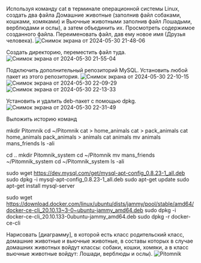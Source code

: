 Используя команду cat в терминале операционной системы Linux, создать
два файла Домашние животные (заполнив файл собаками, кошками,
хомяками) и Вьючные животными заполнив файл Лошадьми, верблюдами и
ослы), а затем объединить их. Просмотреть содержимое созданного файла.
Переименовать файл, дав ему новое имя (Друзья человека).
![Снимок экрана от 2024-05-30 21-48-06](https://github.com/LOLkol733/final_test/assets/149338633/5d12970a-f3b6-4fb7-9fb4-fa3a0b4eb97d)

 Создать директорию, переместить файл туда.
 ![Снимок экрана от 2024-05-30 21-55-04](https://github.com/LOLkol733/final_test/assets/149338633/827daaab-f0af-4af0-96ff-00a8b710924d)

Подключить дополнительный репозиторий MySQL. Установить любой пакет
из этого репозитория.
![Снимок экрана от 2024-05-30 22-10-15](https://github.com/LOLkol733/final_test/assets/149338633/ba08f024-112f-4a52-aec8-b9023043d24c)
![Снимок экрана от 2024-05-30 22-09-29](https://github.com/LOLkol733/final_test/assets/149338633/3b49e124-6971-4d26-bb7f-38427049bf47)
![Снимок экрана от 2024-05-30 22-13-33](https://github.com/LOLkol733/final_test/assets/149338633/fddb8121-7cef-40e3-83d0-91469bdd0cac)

Установить и удалить deb-пакет с помощью dpkg.
![Снимок экрана от 2024-05-30 22-31-49](https://github.com/LOLkol733/final_test/assets/149338633/b0f03b1f-a052-4f01-bcee-d3ff0b820341)

Выложить историю команд

mkdir Pitomnik
cd ~/Pitomnik
cat > home_animals
cat > pack_animals
cat home_animals pack_animals > animals
cat animals
mv animals mans_friends
ls -ali


cd ..
mkdir Pitomnik_system
cd ~/Pitomnik
mv mans_friends ~/Pitomnik_system
cd ~/Pitomnik_system
ls -ali


sudo wget https://dev.mysql.com/get/mysql-apt-config_0.8.23-1_all.deb
sudo dpkg -i mysql-apt-config_0.8.23-1_all.deb
sudo apt-get update
sudo apt-get install mysql-server


sudo wget https://download.docker.com/linux/ubuntu/dists/jammy/pool/stable/amd64/docker-ce-cli_20.10.13~3-0~ubuntu-jammy_amd64.deb
sudo dpkg -i docker-ce-cli_20.10.133-0ubuntu-jammy_amd64.deb
sudo dpkg -r docker-ce-cli

Нарисовать [диаграмму], в которой есть класс родительский класс, домашние
животные и вьючные животные, в составы которых в случае домашних
животных войдут классы: собаки, кошки, хомяки, а в класс вьючные животные
войдут: Лошади, верблюды и ослы).
![Pitomnik](https://github.com/LOLkol733/final_test/assets/149338633/05772684-b718-4b13-a216-561727e12bd4)



